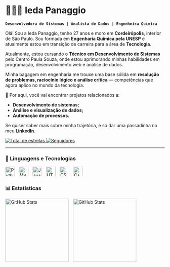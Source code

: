 # 👩🏼‍💻 Ieda Panaggio 

**`Desenvolvedora de Sistemas | Analista de Dados | Engenheira Química`**

Olá! Sou a Ieda Panaggio, tenho 27 anos e moro em **Cordeirópolis**, interior de São Paulo. Sou formada em **Engenharia Química pela UNESP** e atualmente estou em transição de carreira para a área de **Tecnologia**.

Atualmente, estou cursando o **Técnico em Desenvolvimento de Sistemas** pelo Centro Paula Souza, onde estou aprimorando minhas habilidades em programação, desenvolvimento web e análise de dados.

Minha bagagem em engenharia me trouxe uma base sólida em **resolução de problemas, raciocínio lógico e análise crítica** — competências que agora aplico no mundo da tecnologia.

🚀 Por aqui, você vai encontrar projetos relacionados a:
- **Desenvolvimento de sistemas;**
- **Análise e visualização de dados;**
- **Automação de processos.**

Se quiser saber mais sobre minha trajetória, é só dar uma passadinha no meu **[LinkedIn](www.linkedin.com/in/iedapanaggio)**.

</a> 
    <a href="https://github.com/IedaP?tab=repositories&sort=stargazers">
        <img 
            alt="Total de estrelas" 
            title="Total de estrelas GitHub" 
            src="https://custom-icon-badges.demolab.com/github/stars/IedaP?color=55960c&style=for-the-badge&labelColor=488207&logo=star&label=estrelas"
        />
    </a>
    <a href="https://github.com/IedaP?tab=followers">
        <img 
            alt="Seguidores" 
            title="Me siga no GitHub" 
            src="https://custom-icon-badges.demolab.com/github/followers/IedaP?color=236ad3&labelColor=1155ba&style=for-the-badge&logo=github&label=Seguidores&logoColor=white"
        />
    </a>
</p>

---

### 🤖 Linguagens e Tecnologias

<img 
    align="left" 
    alt="Python" 
    title="Python"
    width="30px" 
    style="padding-right: 10px;" 
    src="https://cdn.jsdelivr.net/gh/devicons/devicon@latest/icons/python/python-original.svg" 
/>
<img 
    align="left" 
    alt="MySQL" 
    title="MySQL / SQL" 
    width="30px" 
    style="padding-right: 10px;" 
    src="https://cdn.jsdelivr.net/gh/devicons/devicon@latest/icons/mysql/mysql-original.svg" 
/>
<img 
    align="left" 
    alt="Java" 
    title="Java" 
    width="30px" 
    style="padding-right: 10px;" 
    src="https://cdn.jsdelivr.net/gh/devicons/devicon@latest/icons/java/java-original.svg" 
/>
<img 
    align="left" 
    alt="HTML"
    title="HTML" 
    width="30px" 
    style="padding-right: 10px;" 
    src="https://cdn.jsdelivr.net/gh/devicons/devicon@latest/icons/html5/html5-original.svg" 
/>
<img 
    align="left" 
    alt="CSS" 
    title="CSS"
    width="30px" 
    style="padding-right: 10px;" 
    src="https://cdn.jsdelivr.net/gh/devicons/devicon@latest/icons/css3/css3-original.svg" 
/>
<img 
    align="left" 
    alt="C++" 
    title="C++" 
    width="30px" 
    style="padding-right: 10px;" 
    src="https://cdn.jsdelivr.net/gh/devicons/devicon@latest/icons/cplusplus/cplusplus-original.svg" 
/>
<br/>
<br/>

### 📊 Estatísticas

<p>
  <img 
    align="center" 
    alt="GitHub Stats" 
    height="200" 
    style="padding-right: 10px;" 
    src="https://github-readme-stats.vercel.app/api?username=IedaP&show_icons=true&theme=tokyonight&include_all_commits=true&locale=pt-br" 
  />
<img 
      align="center" 
      alt="GitHub Stats" 
      height="200" 
      style="padding-right: 10px;" 
      src="https://github-readme-stats.vercel.app/api/top-langs/?username=IedaP&theme=tokyonight&layout=compact&custom_title=Tecnologias&langs_count=5" 
  />
</p>
